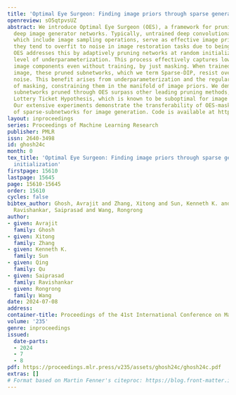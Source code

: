 ```yaml
---
title: 'Optimal Eye Surgeon: Finding image priors through sparse generators at initialization'
openreview: sO5qtpvsUZ
abstract: We introduce Optimal Eye Surgeon (OES), a framework for pruning and training
  deep image generator networks. Typically, untrained deep convolutional networks,
  which include image sampling operations, serve as effective image priors. However,
  they tend to overfit to noise in image restoration tasks due to being overparameterized.
  OES addresses this by adaptively pruning networks at random initialization to a
  level of underparameterization. This process effectively captures low-frequency
  image components even without training, by just masking. When trained to fit noisy
  image, these pruned subnetworks, which we term Sparse-DIP, resist overfitting to
  noise. This benefit arises from underparameterization and the regularization effect
  of masking, constraining them in the manifold of image priors. We demonstrate that
  subnetworks pruned through OES surpass other leading pruning methods, such as the
  Lottery Ticket Hypothesis, which is known to be suboptimal for image recovery tasks.
  Our extensive experiments demonstrate the transferability of OES-masks and the characteristics
  of sparse-subnetworks for image generation. Code is available at https://github.com/Avra98/Optimal-Eye-Surgeon.
layout: inproceedings
series: Proceedings of Machine Learning Research
publisher: PMLR
issn: 2640-3498
id: ghosh24c
month: 0
tex_title: 'Optimal Eye Surgeon: Finding image priors through sparse generators at
  initialization'
firstpage: 15610
lastpage: 15645
page: 15610-15645
order: 15610
cycles: false
bibtex_author: Ghosh, Avrajit and Zhang, Xitong and Sun, Kenneth K. and Qu, Qing and
  Ravishankar, Saiprasad and Wang, Rongrong
author:
- given: Avrajit
  family: Ghosh
- given: Xitong
  family: Zhang
- given: Kenneth K.
  family: Sun
- given: Qing
  family: Qu
- given: Saiprasad
  family: Ravishankar
- given: Rongrong
  family: Wang
date: 2024-07-08
address:
container-title: Proceedings of the 41st International Conference on Machine Learning
volume: '235'
genre: inproceedings
issued:
  date-parts:
  - 2024
  - 7
  - 8
pdf: https://proceedings.mlr.press/v235/assets/ghosh24c/ghosh24c.pdf
extras: []
# Format based on Martin Fenner's citeproc: https://blog.front-matter.io/posts/citeproc-yaml-for-bibliographies/
---
```

